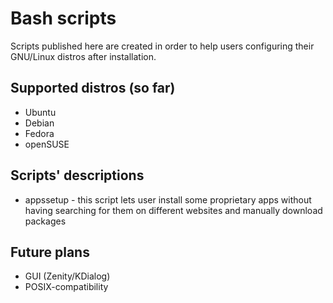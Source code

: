 # Bash scripts

Scripts published here are created in order to help users configuring their GNU/Linux distros after installation.

## Supported distros (so far)
* Ubuntu
* Debian
* Fedora
* openSUSE

## Scripts' descriptions
* appssetup - this script lets user install some proprietary apps without having searching for them on different websites and manually download packages

## Future plans
* GUI (Zenity/KDialog)
* POSIX-compatibility
